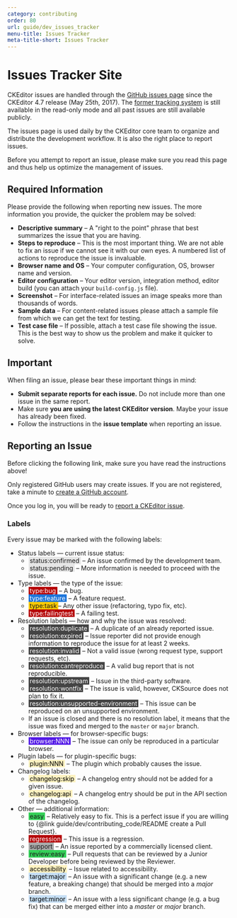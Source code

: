 ```yaml
---
category: contributing
order: 80
url: guide/dev_issues_tracker
menu-title: Issues Tracker
meta-title-short: Issues Tracker
---
```

<!--
Copyright (c) 2003-2018, CKSource - Frederico Knabben. All rights reserved.
For licensing, see LICENSE.md.
-->

# Issues Tracker Site

<info-box hint="">
    CKEditor issues are handled through the <a href="https://github.com/ckeditor/ckeditor-dev/issues">GitHub issues page</a> since the CKEditor 4.7 release (May 25th, 2017). The <a href="https://dev.ckeditor.com">former tracking system</a> is still available in the read-only mode and all past issues are still available publicly.
</info-box>

The issues page is used daily by the CKEditor core team to organize and distribute the development workflow. It is also the right place to report issues.

Before you attempt to report an issue, please make sure you read this page and thus help us optimize the management of issues.

## Required Information

Please provide the following when reporting new issues. The more information you provide, the quicker the problem may be solved:

 * **Descriptive summary** &ndash; A "right to the point" phrase that best summarizes the issue that you are having.
 * **Steps to reproduce** &ndash; This is the most important thing. We are not able to fix an issue if we cannot see it with our own eyes. A numbered list of actions to reproduce the issue is invaluable.
 * **Browser name and OS** &ndash; Your computer configuration, OS, browser name and version.
 * **Editor configuration** &ndash; Your editor version, integration method, editor build (you can attach your `build-config.js` file).
 * **Screenshot** &ndash; For interface-related issues an image speaks more than thousands of words.
 * **Sample data** &ndash; For content-related issues please attach a sample file from which we can get the text for testing.
 * **Test case file** &ndash; If possible, attach a test case file showing the issue. This is the best way to show us the problem and make it quicker to solve.

## Important

When filing an issue, please bear these important things in mind:

 * **Submit separate reports for each issue.** Do not include more than one issue in the same report.
 * Make sure **you are using the latest CKEditor version**. Maybe your issue has already been fixed.
 * Follow the instructions in the  **issue template** when reporting an issue.

## Reporting an Issue

Before clicking the following link, make sure you have read the instructions above!

Only registered GitHub users may create issues. If you are not registered, take a minute to [create a GitHub account](https://github.com/join).

Once you log in, you will be ready to [report a CKEditor issue](https://github.com/ckeditor/ckeditor-dev/issues/new).

### Labels

Every issue may be marked with the following labels:

* Status labels &mdash; current issue status:
    * <span style="background-color:#e6e6e6;padding:0 3px 0 3px">status:confirmed</span> &ndash; An issue confirmed by the development team.
    * <span style="background-color:#e6e6e6;padding:0 3px 0 3px">status:pending</span> &ndash; More information is needed to proceed with the issue.
* Type labels &mdash; the type of the issue:
    * <span style="background-color:#b60205;color:#FFF;padding:0 3px 0 3px">type:bug</span> &ndash; A bug.
    * <span style="background-color:#1d76db;color:#FFF;padding:0 3px 0 3px">type:feature</span> &ndash; A feature request.
    * <span style="background-color:#fbca04;padding:0 3px 0 3px">type:task</span>&ndash; Any other issue (refactoring, typo fix, etc).
    * <span style="background-color:#b60205;color:#FFF;padding:0 3px 0 3px">type:failingtest</span> &ndash; A failing test.
* Resolution labels &mdash; how and why the issue was resolved:
    * <span style="background-color:#444444;color:#FFF;padding:0 3px 0 3px">resolution:duplicate</span> &ndash; A duplicate of an already reported issue.
    * <span style="background-color:#444444;color:#FFF;padding:0 3px 0 3px">resolution:expired</span> &ndash; Issue reporter did not provide enough information to reproduce the issue for at least 2 weeks.
    * <span style="background-color:#444444;color:#FFF;padding:0 3px 0 3px">resolution:invalid</span> &ndash; Not a valid issue (wrong request type, support requests, etc).
    * <span style="background-color:#444444;color:#FFF;padding:0 3px 0 3px">resolution:cantreproduce</span> &ndash; A valid bug report that is not reproducible.
    * <span style="background-color:#444444;color:#FFF;padding:0 3px 0 3px">resolution:upstream</span> &ndash; Issue in the third-party software.
    * <span style="background-color:#444444;color:#FFF;padding:0 3px 0 3px">resolution:wontfix</span> &ndash; The issue is valid, however, CKSource does not plan to fix it.
    * <span style="background-color:#444444;color:#FFF;padding:0 3px 0 3px">resolution:unsupported-environment</span> &ndash; This issue can be reproduced on an unsupported environment.
    * If an issue is closed and there is no resolution label, it means that the issue was fixed and merged to the `master` or `major` branch.
* Browser labels &mdash; for browser-specific bugs:
    * <span style="background-color:#5319e7;color:#FFF;padding:0 3px 0 3px">browser:NNN</span> &ndash; The issue can only be reproduced in a particular browser.
* Plugin labels &mdash; for plugin-specific bugs:
    * <span style="background-color:#fef2c0;color:#000;padding:0 3px 0 3px">plugin:NNN</span> &ndash; The plugin which probably causes the issue.
* Changelog labels:
    * <span style="background-color:#fef2c0;color:#000;padding:0 3px 0 3px">changelog:skip</span> &ndash; A changelog entry should not be added for a given issue.
    * <span style="background-color:#fef2c0;color:#000;padding:0 3px 0 3px">changelog:api</span> &ndash; A changelog entry should be put in the API section of the changelog.
* Other &mdash; additional information:
    * <span style="background-color:#34d058;padding:0 3px 0 3px">easy</span> &ndash; Relatively easy to fix. This is a perfect issue if you are willing to {@link guide/dev/contributing_code/README create a Pull Request}.
    * <span style="background-color:#b60205;color:#FFF;padding:0 3px 0 3px">regression</span> &ndash; This issue is a regression.
    * <span style="background-color:#aaaaaa;padding:0 3px 0 3px">support</span> &ndash; An issue reported by a commercially licensed client.
    * <span style="background-color:#34d058;padding:0 3px 0 3px">review:easy</span> &ndash; Pull requests that can be reviewed by a Junior Developer before being reviewed by the Reviewer.
    * <span style="background-color:#fef2c0;color:#000;padding:0 3px 0 3px">accessibility</span> &ndash; Issue related to accessibility.
    * <span style="background-color:#c5def5;color:#000;padding:0 3px 0 3px">target:major</span> &ndash; An issue with a significant change (e.g. a new feature, a breaking change) that should be merged into a _major_ branch.
    * <span style="background-color:#c5def5;color:#000;padding:0 3px 0 3px">target:minor</span> &ndash; An issue with a less significant change (e.g. a bug fix) that can be merged either into a _master_ or _major_ branch.
